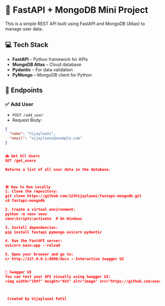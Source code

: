 # 🚀 FastAPI + MongoDB Mini Project

This is a simple REST API built using FastAPI and MongoDB (Atlas) to manage user data.

## 💻 Tech Stack
- **FastAPI** – Python framework for APIs
- **MongoDB Atlas** – Cloud database
- **Pydantic** – For data validation
- **PyMongo** – MongoDB client for Python

## 📁 Endpoints

### ✅ Add User
- `POST /add_user`
- Request Body:
```json
{
  "name": "Vijaylaxmi",
  "email": "vijaylaxmi@example.com"
}


📥 Get All Users
GET /get_users

Returns a list of all user data in the database.



🛠️ How to Run Locally
1. Clone the repository:
git clone https://github.com/123Vijaylaxmi/fastapi-mongodb.git
cd fastapi-mongodb

2. Create a virtual environment:
python -m venv venv
venv\Scripts\activate  # On Windows

3. Install dependencies:
pip install fastapi pymongo uvicorn pydantic

4. Run the FastAPI server:
uvicorn main:app --reload

5. Open your browser and go to:
👉 http://127.0.0.1:8000/docs → Interactive Swagger UI


📸 Swagger UI
You can test your API visually using Swagger UI:
<img width="1897" height="925" alt="image" src="https://github.com/user-attachments/assets/7bfbf74a-a1fe-4b48-a06c-bfbe0b44699c" />



 Created by Vijaylaxmi Patil
